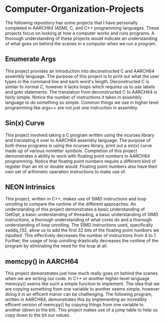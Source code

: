 # Computer-Organization-Projects
The following repository has some projects that I have personally completed in AARCH64 (ASM), C, and C++ programming languages. These projects focus on looking at how a computer works and runs programs. A thorough understanding of these projects would indicate an understanding of what goes on behind the scenes in a computer when we run a program.


## Enumerate Args
This project provides an introduction into deconstructed C and AARCH64 assembly language. The purpose of this project is to print out what the user types in the command line and each word's length. Deconstructed C is similar to normal C, however it lacks loops which requires us to use labels and goto statements. The translation from deconstructed C to AARCH64 is fairly simple. Notice the number of instructions it takes in assembly language to do something so simple. Common things we use in higher level programming like args++ are not just one instruction in assembly.  

## Sin(x) Curve
This project involved taking a C program written using the ncurses library and translating it over to AARCH64 assembly language. The purpose of both these programs is using the ncurses library, print out a sin(x) curve made up of various nonletter symbols. Completion of this project demonstrates a ability to work with floating point numbers in AARCH64 programming. Notice that floatng point numbers require a different kind of register than an int or double would. Floating point numbers also have their own set of arthimetic operation instructions to make use of.

## NEON Intrinsics
This project, written in C++, makes use of SIMD instructions and loop unrolling to compare the runtime of the different approaches. An understanding of this project demonstrates a basic understanding of GetOpt, a basic understanding of threading, a basic understanding of SIMD instructions, a thorough understanding of what cores do and a thorough understanding of loop unrolling. The SIMD instructions used, specifically vaddq_f32, allow us to add the first 32 bits of the floating point numbers we inputted. This effectively decreases the number of instructions from 4 to 1. Further, the usage of loop unrolling drastically decreases the runtime of the program by eliminating the need for the loop at all.

## memcpy() in AARCH64
This project demonstrates just how much really goes on behind the scenes when we are writing our code. In C++ or another higher-level language memcpy() seems like such a simple function to implement. The idea that we are copying something from one variable to another seems simple, however doing it in an efficent manor can be challlenging. The following program, written in AARCH64, demonstrates this by implementing an incredibly efficent version of memcpy() by copying things from one variable to another (down to the bit). This project makes use of a jump table to help us copy down to the bit our values.
